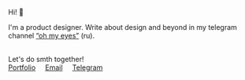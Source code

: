 Hi! 👋

I'm a product designer. Write about design and beyond in my telegram channel [“oh my eyes”](https://t.me/glazamoiglaza) (ru).
<br>
<br>

Let's do smth together!<br>
[Portfolio](https://portfolio.daletskaya.com)     [Email](mailto:arina@daletskaya.com)     [Telegram](https://t.me/daletskaia)
